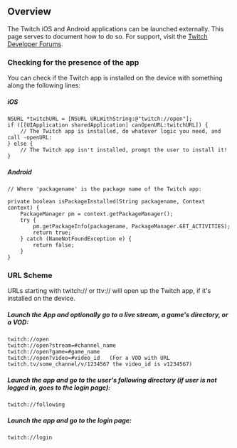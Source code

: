 ## Overview

The Twitch iOS and Android applications can be launched externally. This page serves to document how to do so. For support, visit the [Twitch Developer Forums][].

[Twitch Developer Forums]: http://discuss.dev.twitch.tv

### Checking for the presence of the app
You can check if the Twitch app is installed on the device with something along the following lines:

##### iOS
    NSURL *twitchURL = [NSURL URLWithString:@"twitch://open"];
    if ([[UIApplication sharedApplication] canOpenURL:twitchURL]) {
        // The Twitch app is installed, do whatever logic you need, and call -openURL:
    } else {
        // The Twitch app isn't installed, prompt the user to install it!
    }
    
##### Android
    // Where 'packagename' is the package name of the Twitch app:
    
    private boolean isPackageInstalled(String packagename, Context context) {
        PackageManager pm = context.getPackageManager();
        try {
            pm.getPackageInfo(packagename, PackageManager.GET_ACTIVITIES);
            return true;
        } catch (NameNotFoundException e) {
            return false;
        }
    }
    
### URL Scheme
URLs starting with twitch:// or ttv:// will open up the Twitch app, if it's installed on the device. 

##### Launch the App and optionally go to a live stream, a game's directory, or a VOD:

    twitch://open
    twitch://open?stream=#channel_name
    twitch://open?game=#game_name
    twitch://open?video=#video_id   (For a VOD with URL twitch.tv/some_channel/v/1234567 the video_id is v1234567)

##### Launch the app and go to the user's following directory (if user is not logged in, goes to the login page):

    twitch://following

##### Launch the app and go to the login page:

    twitch://login
